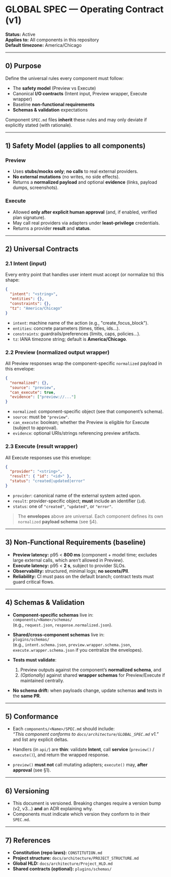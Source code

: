 # GLOBAL SPEC — Operating Contract (v1)

**Status:** Active  
**Applies to:** All components in this repository  
**Default timezone:** America/Chicago

---

## 0) Purpose
Define the universal rules every component must follow:
- The **safety model** (Preview vs Execute)
- Canonical **I/O contracts** (Intent input, Preview wrapper, Execute wrapper)
- Baseline **non-functional requirements**
- **Schemas & validation** expectations

Component `SPEC.md` files **inherit** these rules and may only deviate if explicitly stated (with rationale).

---

## 1) Safety Model (applies to all components)

### Preview
- Uses **stubs/mocks only**; **no calls** to real external providers.
- **No external mutations** (no writes, no side effects).
- Returns a **normalized payload** and optional **evidence** (links, payload dumps, screenshots).

### Execute
- Allowed **only after explicit human approval** (and, if enabled, verified plan signature).
- May call real providers via adapters under **least-privilege** credentials.
- Returns a provider **result** and **status**.

---

## 2) Universal Contracts

### 2.1 Intent (input)
Every entry point that handles user intent must accept (or normalize to) this shape:
~~~json
{
  "intent": "<string>",
  "entities": {},
  "constraints": {},
  "tz": "America/Chicago"
}
~~~
- `intent`: machine name of the action (e.g., "create_focus_block").
- `entities`: concrete parameters (times, titles, ids…).
- `constraints`: guardrails/preferences (limits, caps, policies…).
- `tz`: IANA timezone string; default is **America/Chicago**.

### 2.2 Preview (normalized output wrapper)
All Preview responses wrap the component-specific `normalized` payload in this envelope:
~~~json
{
  "normalized": {},
  "source": "preview",
  "can_execute": true,
  "evidence": ["preview://..."]
}
~~~
- `normalized`: component-specific object (see that component’s schema).
- `source`: must be `"preview"`.
- `can_execute`: boolean; whether the Preview is eligible for Execute (subject to approval).
- `evidence`: optional URIs/strings referencing preview artifacts.

### 2.3 Execute (result wrapper)
All Execute responses use this envelope:
~~~json
{
  "provider": "<string>",
  "result": { "id": "<id>" },
  "status": "created|updated|error"
}
~~~
- `provider`: canonical name of the external system acted upon.
- `result`: provider-specific object; **must** include an identifier (`id`).
- `status`: one of `"created"`, `"updated"`, or `"error"`.

> The **envelopes** above are universal. Each component defines its own `normalized` **payload schema** (see §4).

---

## 3) Non-Functional Requirements (baseline)
- **Preview latency:** p95 < **800 ms** (component + model time; excludes large external calls, which aren’t allowed in Preview).
- **Execute latency:** p95 < **2 s**, subject to provider SLOs.
- **Observability:** structured, minimal logs; **no secrets/PII**.
- **Reliability:** CI must pass on the default branch; contract tests must guard critical flows.

---

## 4) Schemas & Validation
- **Component-specific schemas** live in:  
  `components/<Name>/schemas/`  
  (e.g., `request.json`, `response.normalized.json`).

- **Shared/cross-component schemas** live in:  
  `plugins/schemas/`  
  (e.g., `intent.schema.json`, `preview.wrapper.schema.json`, `execute.wrapper.schema.json` if you centralize the envelopes).

- **Tests must validate**:
  1) Preview outputs against the component’s **normalized schema**, and  
  2) *(Optionally)* against shared **wrapper schemas** for Preview/Execute if maintained centrally.

- **No schema drift:** when payloads change, update schemas **and** tests in the **same PR**.

---

## 5) Conformance
- Each `components/<Name>/SPEC.md` should include:  
  _“This component conforms to `docs/architecture/GLOBAL_SPEC.md` v1.”_  
  and list any explicit deltas.

- Handlers (in `api/`) are **thin**: validate **Intent**, call **service** (`preview()` / `execute()`), and return the wrapped response.

- `preview()` **must not** call mutating adapters; `execute()` may, **after approval** (see §1).

---

## 6) Versioning
- This document is versioned. Breaking changes require a version bump (v2, v3…) **and** an ADR explaining why.
- Components must indicate which version they conform to in their `SPEC.md`.

---

## 7) References
- **Constitution (repo laws):** `CONSTITUTION.md`  
- **Project structure:** `docs/architecture/PROJECT_STRUCTURE.md`  
- **Global HLD:** `docs/architecture/Project_HLD.md`  
- **Shared contracts (optional):** `plugins/schemas/`
